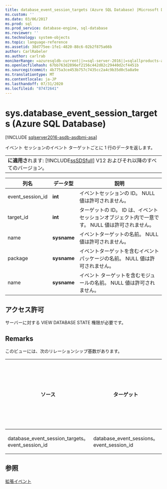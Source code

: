 ```yaml
---
title: database_event_session_targets (Azure SQL Database) |Microsoft Docs
ms.custom: ''
ms.date: 03/06/2017
ms.prod: sql
ms.prod_service: database-engine, sql-database
ms.reviewer: ''
ms.technology: system-objects
ms.topic: language-reference
ms.assetid: 38d775ee-1fe1-4820-88c6-02b2f875a66b
author: CarlRabeler
ms.author: carlrab
monikerRange: =azuresqldb-current||>=sql-server-2016||=sqlallproducts-allversions||>=sql-server-linux-2017||=azuresqldb-mi-current
ms.openlocfilehash: 67bb763d2896ef2156c442d82c29440d2cf4451b
ms.sourcegitcommit: 4b775a3ce453b757c7435cc2a4c9b35d0c5a8a9e
ms.translationtype: MT
ms.contentlocale: ja-JP
ms.lasthandoff: 07/31/2020
ms.locfileid: "87472641"
---
```

# <a name="sysdatabase_event_session_targets-azure-sql-database"></a>sys.database_event_session_targets (Azure SQL Database)
[!INCLUDE [sqlserver2016-asdb-asdbmi-asa](../../includes/applies-to-version/sqlserver2016-asdb-asdbmi-asa.md)]

  イベント セッションのイベント ターゲットごとに 1 行のデータを返します。  
  
||  
|-|  
|**に適用さ**れます: [!INCLUDE[ssSDSfull](../../includes/sssdsfull-md.md)] V12 およびそれ以降のすべてのバージョン。|  
  
|列名|データ型|説明|  
|-----------------|---------------|-----------------|  
|event_session_id|**int**|イベントセッションの ID。 NULL 値は許可されません。|  
|target_id|**int**|ターゲットの ID。 ID は、イベントセッションオブジェクト内で一意です。 NULL 値は許可されません。|  
|name|**sysname**|イベントターゲットの名前。 NULL 値は許可されません。|  
|package|**sysname**|イベントターゲットを含むイベントパッケージの名前。 NULL 値は許可されません。|  
|name|**sysname**|イベント ターゲットを含むモジュールの名前。 NULL 値は許可されません。|  
  
## <a name="permissions"></a>アクセス許可  
 サーバーに対する VIEW DATABASE STATE 権限が必要です。  
  
## <a name="remarks"></a>Remarks  
 このビューには、次のリレーションシップ基数があります。  
  
|ソース|ターゲット|リレーションシップ|  
|-|-|-|  
|database_event_session_targets。 event_session_id|database_event_sessions。 event_session_id|多対一|  
  
## <a name="see-also"></a>参照  
 [拡張イベント](../../relational-databases/extended-events/extended-events.md)  
  
  
